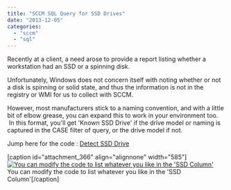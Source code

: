 ```yaml
---
title: "SCCM SQL Query for SSD Drives"
date: "2013-12-05"
categories: 
  - "sccm"
  - "sql"
---
```


Recently at a client, a need arose to provide a report listing whether a workstation had an SSD or a spinning disk.

Unfortunately, Windows does not concern itself with noting whether or not a disk is spinning or solid state, and thus the information is not in the registry or WMI for us to collect with SCCM.

However, most manufacturers stick to a naming convention, and with a little bit of elbow grease, you can expand this to work in your environment too.  In this format, you'll get 'Known SSD Drive' if the drive model or naming is captured in the CASE filter of query, or the drive model if not.

Jump here for the code : [Detect SSD Drive](http://foxdeploy.com/code-and-scripts/sql-queries/sccm-sql-query-ssd-drive/ "Detect SSD drive")

\[caption id="attachment\_366" align="alignnone" width="585"\][![You can modify the code to list whatever you like in the 'SSD Column'](http://foxdeploy.files.wordpress.com/2013/12/ssd.png?w=585)](http://foxdeploy.files.wordpress.com/2013/12/ssd.png) You can modify the code to list whatever you like in the 'SSD Column'\[/caption\]
